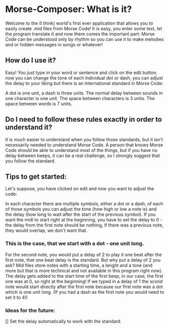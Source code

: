 # Morse-Composer: What is it?

Welcome to the (I think) world's first ever application that allows you to easily create .mid files from Morse Code!
It is easy, you enter some text, let the program translate it and now there comes the important part:
Morse Code can be understood only by rhythm so you can use it to make melodies and or hidden messages in songs or whatever!


## How do I use it?

Easy! You just type in your word or sentence and click on the edit button, now you can change the tone of each individual dot or dash, you can adjust the delay to your liking but there is an international standard in Morse Code:

A dot is one unit, a dash is three units.
The normal delay between sounds in one character is one unit.
The space between characters is 3 units.
The space between words is 7 units.

## Do I need to follow these rules exactly in order to understand it?

It is much easier to understand when you follow those standards, but it isn't necessarily needed to understand Morse Code.
A person that knows Morse Code should be able to understand most of the things, but if you have no delay between beeps, it can be a real challenge, so I strongly suggest that you follow the standard.

## Tips to get started:

Let's suppose, you have clicked on edit and now you want to adjust the code:

In each character there are multiple symbols, either a dot or a dash, of each of those symbols you can adjust the tone (how high or low a note is) and the delay (how long to wait after the start of the previous symbol).
If you want the midi to start right at the beginning, you have to set the delay to 0 - the delay from the first note should be nothing, if there was a previous note, they would overlap, we don't want that.

### This is the case, that we start with a dot - one unit long.
For the second note, you would put a delay of 2 to play it one beat after the first note, that one beat delay is the standard.
But why put a delay of 2 you ask? Mid files store notes with a starting time, a lenght and a tone (and more but that is more technical and not available in this program right now). The delay gets added to the start time of the first beep, in our case, the first one was at 0, so right at the beginning! If we typed in a delay of 1 the scond note would start directly after the first note because our first note was a dot which is one unit long.
(If you had a dash as the first note you would need to set it to 4!)

### Ideas for the future:

[] Set the delay automatically to work with the standard.
